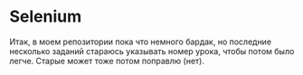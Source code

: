 # Selenium
Итак, в моем репозитории пока что немного бардак, но последние несколько заданий стараюсь указывать номер урока, чтобы потом было легче. Старые может тоже потом поправлю (нет).
